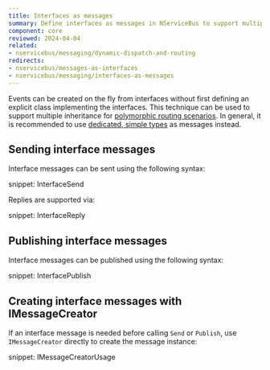 ```yaml
---
title: Interfaces as messages
summary: Define interfaces as messages in NServiceBus to support multiple inheritance scenarios
component: core
reviewed: 2024-04-04
related:
- nservicebus/messaging/dynamic-dispatch-and-routing
redirects:
- nservicebus/messages-as-interfaces
- nservicebus/messaging/interfaces-as-messages
---
```


Events can be created on the fly from interfaces without first defining an explicit class implementing the interfaces. This technique can be used to support multiple inheritance for [polymorphic routing scenarios](./dynamic-dispatch-and-routing.md). In general, it is recommended to use [dedicated, simple types](/nservicebus/messaging/messages-events-commands.md) as messages instead.

## Sending interface messages

Interface messages can be sent using the following syntax:

snippet: InterfaceSend

Replies are supported via:

snippet: InterfaceReply

## Publishing interface messages

Interface messages can be published using the following syntax:

snippet: InterfacePublish

## Creating interface messages with IMessageCreator

If an interface message is needed before calling `Send` or `Publish`, use `IMessageCreator` directly to create the message instance:

snippet: IMessageCreatorUsage
